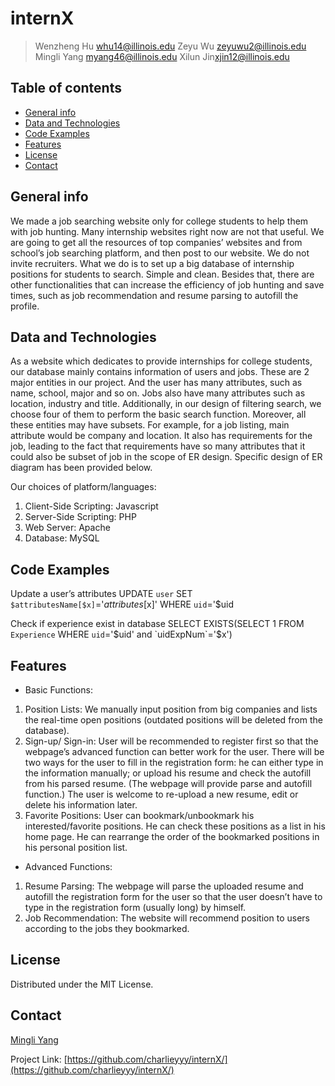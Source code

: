 # internX
> Wenzheng Hu <whu14@illinois.edu>    Zeyu Wu <zeyuwu2@illinois.edu>
> Mingli Yang <myang46@illinois.edu>  Xilun Jin<xjin12@illinois.edu>


## Table of contents
* [General info](#general-info)
* [Data and Technologies](#data-and-technologies)
* [Code Examples](#code-examples)
* [Features](#features)
* [License](#license)
* [Contact](#contact)

## General info
We made a job searching website only for college students to help them with job hunting. Many internship websites right now are not that useful. We are going to get all the resources of top companies’ websites and from school’s job searching platform, and then post to our website. We do not invite recruiters. What we do is to set up a big database of internship positions for students to search. Simple and clean. Besides that, there are other functionalities that can increase the efficiency of job hunting and save times, such as job recommendation and resume parsing to autofill the profile.



## Data and Technologies
As a website which dedicates to provide internships for college students, our database mainly contains information of users and jobs. These are 2 major entities in our project. And the user has many attributes, such as name, school, major and so on. Jobs also have many attributes such as location, industry and title. Additionally, in our design of filtering search, we choose four of them to perform the basic search function. Moreover, all these entities may have subsets. For example, for a job listing, main attribute would be company and location. It also has requirements for the job, leading to the fact that requirements have so many attributes that it could also be subset of job in the scope of ER design. Specific design of ER diagram has been provided below. 

Our choices of platform/languages:
1.	Client-Side Scripting: Javascript
2.	Server-Side Scripting: PHP
3.	Web Server: Apache
4.	Database: MySQL


## Code Examples
Update a user’s attributes
UPDATE `user` SET `$attributesName[$x]`='$attributes[$x]' WHERE `uid`='$uid

Check if experience exist in database
SELECT EXISTS(SELECT 1 FROM `Experience` WHERE `uid`='$uid' and `uidExpNum`='$x')


## Features
* Basic Functions: 
1.	Position Lists:
We manually input position from big companies and lists the real-time open positions (outdated positions will be deleted from the database).
2.	Sign-up/ Sign-in:
User will be recommended to register first so that the webpage’s advanced function can better work for the user. There will be two ways for the user to fill in the registration form: he can either type in the information manually; or upload his resume and check the autofill from his parsed resume. (The webpage will provide parse and autofill function.) The user is welcome to re-upload a new resume, edit or delete his information later.
3.	Favorite Positions:
User can bookmark/unbookmark his interested/favorite positions. He can check these positions as a list in his home page. He can rearrange the order of the bookmarked positions in his personal position list.

* Advanced Functions:
1.	Resume Parsing:
The webpage will parse the uploaded resume and autofill the registration form for the user so that the user doesn’t have to type in the registration form (usually long) by himself.
2.	Job Recommendation:
The website will recommend position to users according to the jobs they bookmarked. 


## License

Distributed under the MIT License.

## Contact

[Mingli Yang](https://www.linkedin.com/in/myang46)

Project Link: [https://github.com/charlieyyy/internX/](https://github.com/charlieyyy/internX/)
